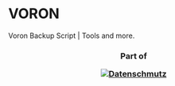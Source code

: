 # VORON
Voron Backup Script | Tools and more.


<h3 align="center">
  <p align="center">Part of</p>
  <a href="https://docs.datenschmutz.org"><img src="https://docs.datenschmutz.dev/img/dmz-logo-main-350x-border.png" alt="Datenschmutz"></a>
</h3>
